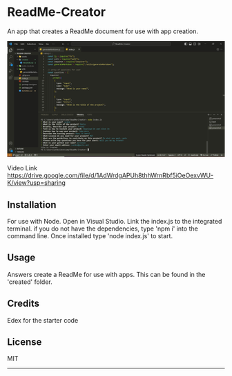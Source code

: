 # ReadMe-Creator

An app that creates a ReadMe document for use with app creation.

![Alt text](/assets/readmeCreator.jpg "Anthony Burgess ReadMe-Creator")

Video Link https://drive.google.com/file/d/1AdWrdgAPUh8thhWrnRbf5iOeOexvWU-K/view?usp=sharing

## Installation

For use with Node. Open in Visual Studio. Link the index.js to the integrated terminal. if you do not have the dependencies, type 'npm i' into the command line. Once installed type 'node index.js' to start.

## Usage

Answers create a ReadMe for use with apps. This can be found in the 'created' folder.

## Credits

Edex for the starter code

## License

MIT

---
